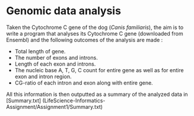 # Genomic data analysis


Taken the Cytochrome C gene of the dog (*Canis familiaris*), the aim is to write a program that analyses its Cytochrome C gene (downloaded from Ensembl) and the following outcomes of the analysis are made :

- Total length of gene.
- The number of exons and introns.
- Length of each exon and introns.
- The nucleic base A, T, G, C count for entire gene as well as for entire exon and intron region.
- CG-ratio of each intron and exon along with entire gene.


All this information is then outputted as a summary of the analyzed data in [Summary.txt] (LifeScience-Informatics-Assignment/Assignment1/Summary.txt)
